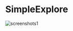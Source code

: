 # SimpleExplore
![screenshots1](https://github.com/yzj921/SimpleExplore/blob/main/screenshots/1.jpg)
